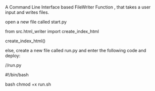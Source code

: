 A Command Line Interface based FileWriter Function , that takes a user input and writes files. 

open a new file called start.py

from src.html_writer import create_index_html

create_index_html()

else,
create a new file called run.py and enter the following code and deploy:

//run.py

#!/bin/bash

bash chmod +x run.sh
